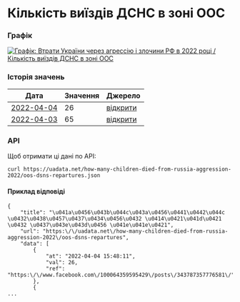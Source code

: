 # Кількість виїздів ДСНС в зоні ООС
### Графік
[ ![Графік: Втрати України через агрессію і злочини РФ в 2022 році / Кількість виїздів ДСНС в зоні ООС](https://uadata.net/screen?458121&u=%2Fhow-many-children-died-from-russia-aggression-2022%2Foos-dsns-repartures) ](https://uadata.net/how-many-children-died-from-russia-aggression-2022/oos-dsns-repartures)

### Історія значень
| Дата | Значення | Джерело |
|---|---|---|
| [2022-04-04](https://uadata.net/how-many-children-died-from-russia-aggression-2022/oos-dsns-repartures/2022-04-04+15%3A48%3A11) | 26 | [відкрити](https://www.facebook.com/100064359595429/posts/343787357776581/) |
| [2022-04-03](https://uadata.net/how-many-children-died-from-russia-aggression-2022/oos-dsns-repartures/2022-04-03+17%3A45%3A32) | 65 | [відкрити](https://www.facebook.com/pressjfo.news/posts/343210524500931) |
### API
Щоб отримати ці дані по API:
```
curl https://uadata.net/how-many-children-died-from-russia-aggression-2022/oos-dsns-repartures.json
```
#### Приклад відповіді 
```
{
    "title": "\u041a\u0456\u043b\u044c\u043a\u0456\u0441\u0442\u044c \u0432\u0438\u0457\u0437\u0434\u0456\u0432 \u0414\u0421\u041d\u0421 \u0432 \u0437\u043e\u043d\u0456 \u041e\u041e\u0421",
    "url": "https:\/\/uadata.net\/how-many-children-died-from-russia-aggression-2022\/oos-dsns-repartures",
    "data": [
        {
            "at": "2022-04-04 15:48:11",
            "val": 26,
            "ref": "https:\/\/www.facebook.com\/100064359595429\/posts\/343787357776581\/"
        },
        {
...
```